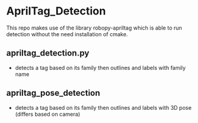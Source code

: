 # AprilTag_Detection

This repo makes use of the library robopy-apriltag which is able to run detection without the need installation of cmake.

## apriltag_detection.py

- detects a tag based on its family then outlines and labels with family name

## apriltag_pose_detection

- detects a tag based on its family then outlines and labels with 3D pose (differs based on camera)
